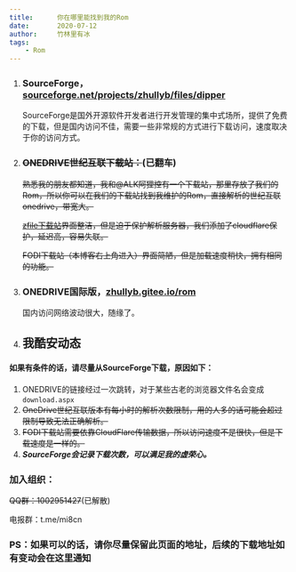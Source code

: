 ```yaml
---
title:      你在哪里能找到我的Rom
date:       2020-07-12
author:     竹林里有冰
tags:
    - Rom
---
```



1. ### SourceForge，[sourceforge.net/projects/zhullyb/files/dipper](https://sourceforge.net/projects/zhullyb/files/)

   SourceForge是国外开源软件开发者进行开发管理的集中式场所，提供了免费的下载，但是国内访问不佳，需要一些非常规的方式进行下载访问，速度取决于你的访问方式。

2. ### ~~ONEDRIVE世纪互联下载站：~~(已翻车)

   ~~熟悉我的朋友都知道，我和@ALK阿狸控有一个下载站，那里存放了我们的Rom，所以你可以在我们的下载站找到我维护的Rom，直接解析的世纪互联onedrive，带宽大。~~

   ~~[zfile下载站](https://d.alkali.top)界面整洁，但是迫于保护解析服务器，我们添加了cloudflare保护，延迟高，容易失联。~~

   ~~FODI下载站（本博客右上角进入）界面简陋，但是加载速度稍快，拥有相同的功能。~~
   
3. ### ONEDRIVE国际版，[zhullyb.gitee.io/rom](https://zhullyb.gitee.io/rom)

   国内访问网络波动很大，随缘了。
   
4. ## 我酷安动态

#### 如果有条件的话，请尽量从SourceForge下载，原因如下：

1. ONEDRIVE的链接经过一次跳转，对于某些古老的浏览器文件名会变成```download.aspx```
2. ~~OneDrive世纪互联版本有每小时的解析次数限制，用的人多的话可能会超过限制导致无法正确解析。~~
3. ~~FODI下载站需要依靠CloudFlare传输数据，所以访问速度不是很快，但是下载速度是一样的。~~
4. ***SourceForge会记录下载次数，可以满足我的虚荣心。***
### 加入组织：

~~QQ群：1002951427~~(已解散)

电报群：t.me/mi8cn

### PS：如果可以的话，请你尽量保留此页面的地址，后续的下载地址如有变动会在这里通知


